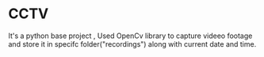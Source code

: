 # CCTV
It's a python base project , Used OpenCv library to capture videeo footage and store it in specifc folder("recordings") along with current date and time.
